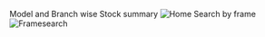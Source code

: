 Model and Branch wise Stock summary
![Home](https://user-images.githubusercontent.com/68228126/95952710-3bc88b00-0e16-11eb-9113-17b576fb6f38.jpg)
Search by frame
![Framesearch](https://user-images.githubusercontent.com/68228126/95952956-ba252d00-0e16-11eb-830b-ed6b76ea012c.jpg)
